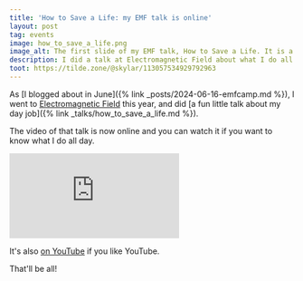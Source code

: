 ```yaml
---
title: 'How to Save a Life: my EMF talk is online'
layout: post
tag: events
image: how_to_save_a_life.png
image_alt: The first slide of my EMF talk, How to Save a Life. It is a dark blue background with the title, and the subtitle 'The technology, systems and processes that help save your life'.
description: I did a talk at Electromagnetic Field about what I do all day at work. The video of that talk is now online!
toot: https://tilde.zone/@skylar/113057534929792963
---
```


As [I blogged about in June]({% link _posts/2024-06-16-emfcamp.md %}), I went to [Electromagnetic Field](https://emfcamp.org) this year, and did [a fun little talk about my day job]({% link _talks/how_to_save_a_life.md %}).

The video of that talk is now online and you can watch it if you want to know what I do all day.

<iframe class="video" src="https://media.ccc.de/v/emf2024-405-how-to-save-a-life/oembed" frameborder="0" allowfullscreen></iframe>

It's also [on YouTube](https://www.youtube.com/watch?v=r_88citi2T8) if you like YouTube.

That'll be all!
